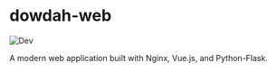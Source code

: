 # dowdah-web
![Dev](https://img.shields.io/badge/Status-Under_Development-blue)

A modern web application built with Nginx, Vue.js, and Python-Flask.
